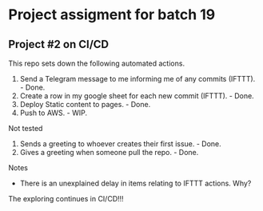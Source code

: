# Project assigment for batch 19
## Project #2 on CI/CD

This repo sets down the following automated actions.

1. Send a Telegram message to me informing me of any commits (IFTTT). - Done.
2. Create a row in my google sheet for each new commit (IFTTT). - Done.
3. Deploy Static content to pages. - Done.
4. Push to AWS. - WIP.


Not tested
1. Sends a greeting to whoever creates their first issue. - Done.
2. Gives a greeting when someone pull the repo. - Done.


Notes
- There is an unexplained delay in items relating to IFTTT actions. Why?

The exploring continues in CI/CD!!!

